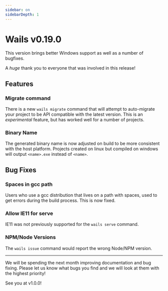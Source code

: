```yaml
---
sidebar: on
sidebarDepth: 1
---
```


# Wails v0.19.0


This version brings better Windows support as well as a number of bugfixes.

A *huge* thank you to everyone that was involved in this release!

## Features

### Migrate command

There is a new `wails migrate` command that will attempt to auto-migrate your project to be API compatible with the latest version. This is an *experimental* feature, but has worked well for a number of projects.

### Binary Name

The generated binary name is now adjusted on build to be more consistent with the host platform. Projects created on linux but compiled on windows will output `<name>.exe` instead of `<name>`.

## Bug Fixes

### Spaces in gcc path

Users who use a gcc distribution that lives on a path with spaces, used to get errors during the build process. This is now fixed.

### Allow IE11 for serve

IE11 was not previously supported for the `wails serve` command.

### NPM/Node Versions

The `wails issue` command would report the wrong Node/NPM version.

---

We will be spending the next month improving documentation and bug fixing. Please let us know what bugs you find and we will look at them with the highest priority!

See you at v1.0.0! 